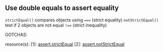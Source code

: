 ## Use double equals to assert equality

`strictEqual()` compares objects using `===` (strict equality)
`notStrictEqual()` test if 2 objects are not equal `!==` (strict inequality)

GOTCHAS:


resource(s):
[1]: [assert.strictEqual](https://www.chaijs.com/api/assert/#method_strictequal)
[2]: [assert.notStrictEqual](https://www.chaijs.com/api/assert/#method_notstrictequal)